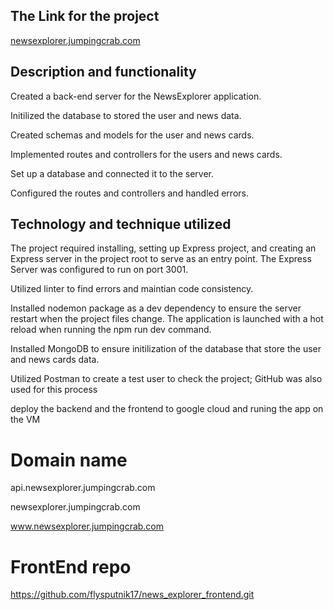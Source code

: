 ## The Link for the project

<a href="https://newsexplorer.jumpingcrab.com](https://news-explorer-frontend.vercel.app/" target="blank">newsexplorer.jumpingcrab.com</a>

## Description and functionality

Created a back-end server for the NewsExplorer application.

Initilized the database to stored the user and news data.

Created schemas and models for the user and news cards.

Implemented routes and controllers for the users and news cards.

Set up a database and connected it to the server.

Configured the routes and controllers and handled errors.

## Technology and technique utilized

The project required installing, setting up Express project, and creating an
Express server in the project root to serve as an entry point. The Express Server was configured to run on port 3001.

Utilized linter to find errors and maintian code consistency.

Installed nodemon package as a dev dependency to ensure the server restart when the project files change. The application is launched with a hot reload when running the npm run dev command.

Installed MongoDB to ensure initilization of the database that store the user and news cards data.

Utilized Postman to create a test user to check the project; GitHub was also used for this process

deploy the backend and the frontend to google cloud and runing the app on the VM

# Domain name

api.newsexplorer.jumpingcrab.com

newsexplorer.jumpingcrab.com

www.newsexplorer.jumpingcrab.com

# FrontEnd repo

https://github.com/flysputnik17/news_explorer_frontend.git
